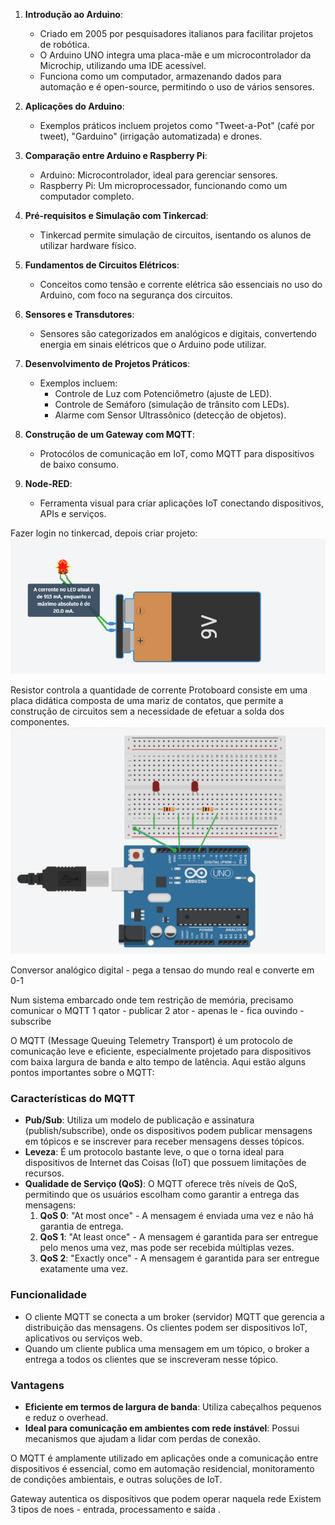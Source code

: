 

1. **Introdução ao Arduino**:
   - Criado em 2005 por pesquisadores italianos para facilitar projetos de robótica.
   - O Arduino UNO integra uma placa-mãe e um microcontrolador da Microchip, utilizando uma IDE acessível.
   - Funciona como um computador, armazenando dados para automação e é open-source, permitindo o uso de vários sensores.

2. **Aplicações do Arduino**:
   - Exemplos práticos incluem projetos como &quot;Tweet-a-Pot&quot; (café por tweet), &quot;Garduino&quot; (irrigação automatizada) e drones.

3. **Comparação entre Arduino e Raspberry Pi**:
   - Arduino: Microcontrolador, ideal para gerenciar sensores.
   - Raspberry Pi: Um microprocessador, funcionando como um computador completo.

4. **Pré-requisitos e Simulação com Tinkercad**:
   - Tinkercad permite simulação de circuitos, isentando os alunos de utilizar hardware físico.

5. **Fundamentos de Circuitos Elétricos**:
   - Conceitos como tensão e corrente elétrica são essenciais no uso do Arduino, com foco na segurança dos circuitos.

6. **Sensores e Transdutores**:
   - Sensores são categorizados em analógicos e digitais, convertendo energia em sinais elétricos que o Arduino pode utilizar.

7. **Desenvolvimento de Projetos Práticos**:
   - Exemplos incluem:
     - Controle de Luz com Potenciômetro (ajuste de LED).
     - Controle de Semáforo (simulação de trânsito com LEDs).
     - Alarme com Sensor Ultrassônico (detecção de objetos).

8. **Construção de um Gateway com MQTT**:
   - Protocólos de comunicação em IoT, como MQTT para dispositivos de baixo consumo.

9. **Node-RED**:
   - Ferramenta visual para criar aplicações IoT conectando dispositivos, APIs e serviços.


Fazer login no tinkercad, depois criar projeto:
![bateria](img/bateria.png)

Resistor controla a quantidade de corrente
Protoboard consiste em uma placa didática composta de uma mariz de contatos, que permite a construção de circuitos sem a necessidade de efetuar a solda dos componentes.
![arduino](img/placa.png)

Conversor analógico digital - pega a tensao do mundo real e converte em 0-1

Num sistema embarcado onde tem restrição de memória, precisamo comunicar o MQTT
1 qator - publicar 
2 ator - apenas le - fica ouvindo - subscribe

O MQTT (Message Queuing Telemetry Transport) é um protocolo de comunicação leve e eficiente, especialmente projetado para dispositivos com baixa largura de banda e alto tempo de latência. Aqui estão alguns pontos importantes sobre o MQTT:

### Características do MQTT
- **Pub/Sub**: Utiliza um modelo de publicação e assinatura (publish/subscribe), onde os dispositivos podem publicar mensagens em tópicos e se inscrever para receber mensagens desses tópicos.
- **Leveza**: É um protocolo bastante leve, o que o torna ideal para dispositivos de Internet das Coisas (IoT) que possuem limitações de recursos.
- **Qualidade de Serviço (QoS)**: O MQTT oferece três níveis de QoS, permitindo que os usuários escolham como garantir a entrega das mensagens:
  1. **QoS 0**: &quot;At most once&quot; - A mensagem é enviada uma vez e não há garantia de entrega.
  2. **QoS 1**: &quot;At least once&quot; - A mensagem é garantida para ser entregue pelo menos uma vez, mas pode ser recebida múltiplas vezes.
  3. **QoS 2**: &quot;Exactly once&quot; - A mensagem é garantida para ser entregue exatamente uma vez.

### Funcionalidade
- O cliente MQTT se conecta a um broker (servidor) MQTT que gerencia a distribuição das mensagens. Os clientes podem ser dispositivos IoT, aplicativos ou serviços web.
- Quando um cliente publica uma mensagem em um tópico, o broker a entrega a todos os clientes que se inscreveram nesse tópico.

### Vantagens
- **Eficiente em termos de largura de banda**: Utiliza cabeçalhos pequenos e reduz o overhead.
- **Ideal para comunicação em ambientes com rede instável**: Possui mecanismos que ajudam a lidar com perdas de conexão.

O MQTT é amplamente utilizado em aplicações onde a comunicação entre dispositivos é essencial, como em automação residencial, monitoramento de condições ambientais, e outras soluções de IoT.

Gateway autentica os dispositivos que podem operar naquela rede
Existem 3 tipos de noes  - entrada, processamento e saída .
